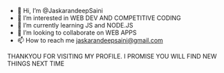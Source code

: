 - 👋 Hi, I’m @JaskarandeepSaini
- 👀 I’m interested in WEB DEV AND COMPETITIVE CODING
- 🌱 I’m currently learning JS and NODE.JS
- 💞️ I’m looking to collaborate on WEB APPS
- 📫 How to reach me jaskarandeepsaini@gmail.com

THANKYOU FOR VISITING MY PROFILE. I PROMISE YOU WILL FIND NEW THINGS NEXT TIME 

<!---
JaskarandeepSaini/JaskarandeepSaini is a ✨ special ✨ repository because its `README.md` (this file) appears on your GitHub profile.
You can click the Preview link to take a look at your changes.
--->
